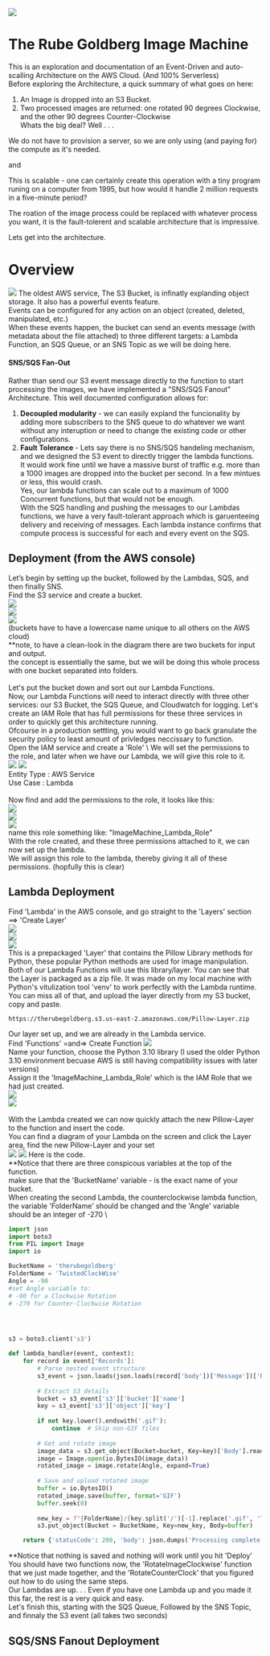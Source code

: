 ![](ReadMe_Files/rbg.jpg)

# The Rube Goldberg Image Machine
This is an exploration and documentation of an Event-Driven and auto-scalling Architecture on the AWS Cloud.  (And 100% Serverless)
\
Before exploring the Architecture, a quick summary of what goes on here:
1) An Image is dropped into an S3 Bucket.
2) Two processed images are returned: one rotated 90 degrees Clockwise, and the other 90 degrees Counter-Clockwise \
Whats the big deal?      Well . . .

We do not have to provision a server, so we are only using (and paying for) the compute as it's needed.

and 

This is scalable - one can certainly create this operation with a tiny program runing on a computer from 1995,  but how would it handle 2 million requests in a five-minute period?

The roation of the image process could be replaced with whatever process you want, it is the fault-tolerent and scalable architecture that is impressive.

Lets get into the architecture.
# Overview
![](ReadMe_Files/overview.jpg)
The oldest AWS service, The S3 Bucket, is infinatly explanding object storage.  It also has a powerful events feature. \
Events can be configured for any action on an object (created, deleted, manipulated, etc.)
\
When these events happen, the bucket can send an events message (with metadata about the file attached) to three different targets: a Lambda Function, an SQS Queue, or an SNS Topic as we will be doing here.   

#### SNS/SQS Fan-Out
Rather than send our S3 event message directly to the function to start processing the images, we have implemented a "SNS/SQS Fanout" Architecture.
This well documented configuration allows for:
1) **Decoupled modularity** - we can easily expland the funcionality by adding more subscribers to the SNS queue to do whatever we want without any interuption or need to change the existing code or other configurations.
2) **Fault Tolerance** - Lets say there is no SNS/SQS handeling mechanism, and we designed the S3 event to directly trigger the lambda functions.
 \
 It would work fine until we have a massive burst of traffic e.g. more than a 1000 images are dropped into the bucket per second. In a few mintues or less, this would crash.
\
 Yes, our lambda functions can scale out to a maximum of 1000 Concurrent functions, but that would not be enough.
\
 With the SQS handling and pushing the messages to our Lambdas functions, we have a very fault-tolerant approach which is garuenteeing delivery and receiving of messages. Each lambda instance confirms that compute process is successful for each and every event on the SQS.

## Deployment (from the AWS console)
Let’s begin by setting up the bucket, followed by the Lambdas, SQS, and then finally SNS.
\
Find the S3 service and create a bucket.
\
![](ReadMe_Files/S31.jpg)
\
![](ReadMe_Files/S32.jpg)
\
![](ReadMe_Files/S33.jpg)
\
(buckets have to have a lowercase name unique to all others on the AWS cloud) 
\
**note, to have a clean-look in the diagram there are two buckets for input and output. 
\
the concept is essentially the same, but we will be doing this whole process with one bucket separated into folders.
\
\
Let's put the bucket down and sort out our Lambda Functions. \
Now, our Lambda Functions will need to interact directly with three other services: our S3 Bucket, the SQS Queue, and Cloudwatch for logging. Let's create an IAM Role that has full permissions for these three services in order to quickly get this architecture running.
\
Ofcourse in a production settting, you would want to go back granulate the security policy to least amount of privledges neccissary to function. 
\
Open the IAM service and create a 'Role' \  We will set the permissions to the role, and later when we have our Lambda, we will give this role to it. 
\
![](ReadMe_Files/iam1.jpg)
![](ReadMe_Files/iam2.jpg)
\
Entity Type : AWS Service \
Use Case    : Lambda \
\
Now find and add the permissions to the role, it looks like this: \
![](ReadMe_Files/iam3.jpg)
\
![](ReadMe_Files/iam4.jpg)
\
![](ReadMe_Files/iam5.jpg)
\
name this role something like: "ImageMachine_Lambda_Role"
\
With the role created, and these three permissions attached to it, we can now set up the lambda. \
We will assign this role to the lambda, thereby giving it all of these permissions. (hopfully this is clear)

## Lambda Deployment
Find 'Lambda' in the AWS console, and go straight to the 'Layers' section  ==> 'Create Layer' \
![](ReadMe_Files/layer2.jpg) \
![](ReadMe_Files/layer1.jpg) \
![](ReadMe_Files/layer3.jpg)  \
This is a prepackaged 'Layer' that contains the Pillow Library methods for Python, these popular Python methods are used for image manipulation.  Both of our Lambda Functions will use this library/layer.  You can see that the Layer is packaged as a zip file.  It was made on my local machine with Python's vitulization tool 'venv' to work perfectly with the Lambda runtime.  You can miss all of that, and upload the layer directly from my S3 bucket, copy and paste.
```
https://therubegoldberg.s3.us-east-2.amazonaws.com/Pillow-Layer.zip
```
Our layer set up, and we are already in the Lambda service. \
Find 'Functions' =and=> Create Function ![](ReadMe_Files/lambda1.jpg) \
Name your function, choose the Python 3.10 library (I used the older Python 3.10 environment becuase AWS is still having compatibility issues with later versions)
\
Assign it the 'ImageMachine_Lambda_Role' which is the IAM Role that we had just created.
 \
![](ReadMe_Files/lambda2.jpg) \
![](ReadMe_Files/lambda3.jpg) \
 \
With the Lambda created we can now quickly attach the new Pillow-Layer to the function and insert the code. \
You can find a diagram of your Lambda on the screen and click the Layer area, find the new Pillow-Layer and your set \
![](ReadMe_Files/lambda4.jpg)
![](ReadMe_Files/lambda5.jpg)
Here is the code. \
**Notice that there are three conspicous variables at the top of the function. \
make sure that the 'BucketName' variable - is the exact name of your bucket. \
When creating the second Lambda, the counterclockwise lambda function, the variable 'FolderName' should be changed and the 'Angle' variable should be an integer of -270 \



```python
import json
import boto3
from PIL import Image
import io

BucketName = 'therubegoldberg'
FolderName = 'TwistedClockWise'
Angle = -90
#set Angle variable to: 
# -90 for a Clockwise Rotation
# -270 for Counter-Clockwise Rotation 




s3 = boto3.client('s3')

def lambda_handler(event, context):
    for record in event['Records']:
        # Parse nested event structure
        s3_event = json.loads(json.loads(record['body'])['Message'])['Records'][0]
        
        # Extract S3 details
        bucket = s3_event['s3']['bucket']['name']
        key = s3_event['s3']['object']['key']
        
        if not key.lower().endswith('.gif'):
            continue  # Skip non-GIF files
        
        # Get and rotate image
        image_data = s3.get_object(Bucket=bucket, Key=key)['Body'].read()
        image = Image.open(io.BytesIO(image_data))
        rotated_image = image.rotate(Angle, expand=True)
        
        # Save and upload rotated image
        buffer = io.BytesIO()
        rotated_image.save(buffer, format='GIF')
        buffer.seek(0)
        
        new_key = f"{FolderName}/{key.split('/')[-1].replace('.gif', 'TwistedClockWise.gif')}"
        s3.put_object(Bucket = BucketName, Key=new_key, Body=buffer)

    return {'statusCode': 200, 'body': json.dumps('Processing complete')}
```
**Notice that nothing is saved and nothing will work until you hit 'Deploy' \
You should have two functions now, the 'RotateImageClockwise' function that we just made together, and the 'RotateCounterClock' that you figured out how to do using the same steps. \
Our Lambdas are up. . .  Even if you have one Lambda up and you made it this far, the rest is a very quick and easy.
\
Let's finish this, starting with the SQS Queue, Followed by the SNS Topic, and finnaly the S3 event (all takes two seconds)

## SQS/SNS Fanout Deployment
